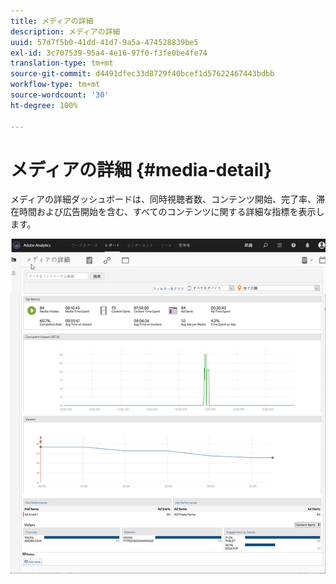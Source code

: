 ```yaml
---
title: メディアの詳細
description: メディアの詳細
uuid: 57d7f5b0-41dd-41d7-9a5a-474528839be5
exl-id: 3c707539-95a4-4e16-97f0-f3fe0be4fe74
translation-type: tm+mt
source-git-commit: d4491dfec33d8729f40bcef1d57622467443bdbb
workflow-type: tm+mt
source-wordcount: '30'
ht-degree: 100%

---
```


# メディアの詳細 {#media-detail}

メディアの詳細ダッシュボードは、同時視聴者数、コンテンツ開始、完了率、滞在時間および広告開始を含む、すべてのコンテンツに関する詳細な指標を表示します。

![](assets/media_detail.png)
